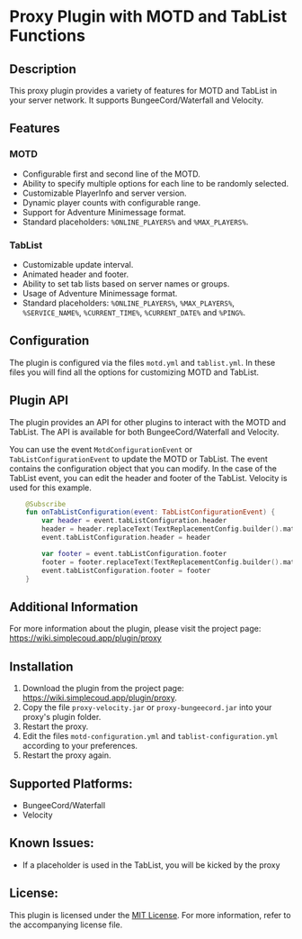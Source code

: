 # Proxy Plugin with MOTD and TabList Functions
## Description

This proxy plugin provides a variety of features for MOTD and TabList in your server network. It supports BungeeCord/Waterfall and Velocity.

## Features

### MOTD

- Configurable first and second line of the MOTD.
- Ability to specify multiple options for each line to be randomly selected.
- Customizable PlayerInfo and server version.
- Dynamic player counts with configurable range.
- Support for Adventure Minimessage format.
- Standard placeholders: `%ONLINE_PLAYERS%` and `%MAX_PLAYERS%`.

### TabList

- Customizable update interval.
- Animated header and footer.
- Ability to set tab lists based on server names or groups.
- Usage of Adventure Minimessage format.
- Standard placeholders: `%ONLINE_PLAYERS%`, `%MAX_PLAYERS%`, `%SERVICE_NAME%`, `%CURRENT_TIME%`, `%CURRENT_DATE%` and `%PING%`.

## Configuration

The plugin is configured via the files `motd.yml` and `tablist.yml`. In these files you will find all the options for customizing MOTD and TabList.

## Plugin API

The plugin provides an API for other plugins to interact with the MOTD and TabList. The API is available for both BungeeCord/Waterfall and Velocity.

You can use the event `MotdConfigurationEvent` or `TabListConfigurationEvent` to update the MOTD or TabList. The event contains the configuration object that you can modify.
In the case of the TabList event, you can edit the header and footer of the TabList. Velocity is used for this example.

```kotlin
    @Subscribe
    fun onTabListConfiguration(event: TabListConfigurationEvent) {
        var header = event.tabListConfiguration.header
        header = header.replaceText(TextReplacementConfig.builder().match("%MY_FUNNY_PLACEHOLDER%").replacement("<red>Test" + 123).build())
        event.tabListConfiguration.header = header

        var footer = event.tabListConfiguration.footer
        footer = footer.replaceText(TextReplacementConfig.builder().match("%MY_FUNNY_PLACEHOLDER%").replacement("<red>Test" + 123).build())
        event.tabListConfiguration.footer = footer
    }
```

## Additional Information

For more information about the plugin, please visit the project page: <https://wiki.simplecoud.app/plugin/proxy>

## Installation

1. Download the plugin from the project page: <https://wiki.simplecoud.app/plugin/proxy>.
2. Copy the file `proxy-velocity.jar` or `proxy-bungeecord.jar` into your proxy's plugin folder.
3. Restart the proxy.
4. Edit the files `motd-configuration.yml` and `tablist-configuration.yml` according to your preferences.
5. Restart the proxy again.

## Supported Platforms:

- BungeeCord/Waterfall
- Velocity

## Known Issues:

- If a placeholder is used in the TabList, you will be kicked by the proxy

## License:

This plugin is licensed under the [MIT License](https://opensource.org/licenses/MIT). For more information, refer to the accompanying license file.